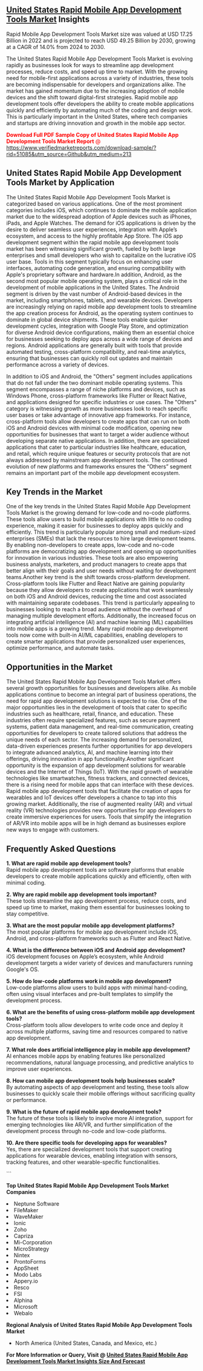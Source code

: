 <h2><a href="https://www.verifiedmarketreports.com/download-sample/?rid=51085&amp;utm_source=Github&amp;utm_medium=213" target="_blank">United States Rapid Mobile App Development Tools Market</a> Insights</h2><p>Rapid Mobile App Development Tools Market size was valued at USD 17.25 Billion in 2022 and is projected to reach USD 49.25 Billion by 2030, growing at a CAGR of 14.0% from 2024 to 2030.</p><p><p>The United States Rapid Mobile App Development Tools Market is evolving rapidly as businesses look for ways to streamline app development processes, reduce costs, and speed up time to market. With the growing need for mobile-first applications across a variety of industries, these tools are becoming indispensable for developers and organizations alike. The market has gained momentum due to the increasing adoption of mobile devices and the shift toward digital-first strategies. Rapid mobile app development tools offer developers the ability to create mobile applications quickly and efficiently by automating much of the coding and design work. This is particularly important in the United States, where tech companies and startups are driving innovation and growth in the mobile app sector. <p><span class=""><span style="color: #ff0000;"><strong>Download Full PDF Sample Copy of United States Rapid Mobile App Development Tools Market Report</strong> @ </span><a href="https://www.verifiedmarketreports.com/download-sample/?rid=51085&amp;utm_source=Github&amp;utm_medium=213" target="_blank">https://www.verifiedmarketreports.com/download-sample/?rid=51085&amp;utm_source=Github&amp;utm_medium=213</a></span></p></p><h2>United States Rapid Mobile App Development Tools Market by Application</h2><p>The United States Rapid Mobile App Development Tools Market is categorized based on various applications. One of the most prominent categories includes iOS, which continues to dominate the mobile application market due to the widespread adoption of Apple devices such as iPhones, iPads, and Apple Watches. The demand for iOS applications is driven by the desire to deliver seamless user experiences, integration with Apple’s ecosystem, and access to the highly profitable App Store. The iOS app development segment within the rapid mobile app development tools market has been witnessing significant growth, fueled by both large enterprises and small developers who wish to capitalize on the lucrative iOS user base. Tools in this segment typically focus on enhancing user interfaces, automating code generation, and ensuring compatibility with Apple's proprietary software and hardware.In addition, Android, as the second most popular mobile operating system, plays a critical role in the development of mobile applications in the United States. The Android segment is driven by the vast number of Android-based devices in the market, including smartphones, tablets, and wearable devices. Developers are increasingly relying on rapid mobile app development tools to streamline the app creation process for Android, as the operating system continues to dominate in global device shipments. These tools enable quicker development cycles, integration with Google Play Store, and optimization for diverse Android device configurations, making them an essential choice for businesses seeking to deploy apps across a wide range of devices and regions. Android applications are generally built with tools that provide automated testing, cross-platform compatibility, and real-time analytics, ensuring that businesses can quickly roll out updates and maintain performance across a variety of devices.<p>In addition to iOS and Android, the "Others" segment includes applications that do not fall under the two dominant mobile operating systems. This segment encompasses a range of niche platforms and devices, such as Windows Phone, cross-platform frameworks like Flutter or React Native, and applications designed for specific industries or use cases. The "Others" category is witnessing growth as more businesses look to reach specific user bases or take advantage of innovative app frameworks. For instance, cross-platform tools allow developers to create apps that can run on both iOS and Android devices with minimal code modification, opening new opportunities for businesses that want to target a wider audience without developing separate native applications. In addition, there are specialized applications that cater to particular industries like healthcare, education, and retail, which require unique features or security protocols that are not always addressed by mainstream app development tools. The continued evolution of new platforms and frameworks ensures the “Others” segment remains an important part of the mobile app development ecosystem.<h2>Key Trends in the Market</h2><p>One of the key trends in the United States Rapid Mobile App Development Tools Market is the growing demand for low-code and no-code platforms. These tools allow users to build mobile applications with little to no coding experience, making it easier for businesses to deploy apps quickly and efficiently. This trend is particularly popular among small and medium-sized enterprises (SMEs) that lack the resources to hire large development teams. By enabling non-developers to create apps, low-code and no-code platforms are democratizing app development and opening up opportunities for innovation in various industries. These tools are also empowering business analysts, marketers, and product managers to create apps that better align with their goals and user needs without waiting for development teams.Another key trend is the shift towards cross-platform development. Cross-platform tools like Flutter and React Native are gaining popularity because they allow developers to create applications that work seamlessly on both iOS and Android devices, reducing the time and cost associated with maintaining separate codebases. This trend is particularly appealing to businesses looking to reach a broad audience without the overhead of managing multiple development efforts. Additionally, the increased focus on integrating artificial intelligence (AI) and machine learning (ML) capabilities into mobile apps is a growing trend. Many rapid mobile app development tools now come with built-in AI/ML capabilities, enabling developers to create smarter applications that provide personalized user experiences, optimize performance, and automate tasks.<h2>Opportunities in the Market</h2><p>The United States Rapid Mobile App Development Tools Market offers several growth opportunities for businesses and developers alike. As mobile applications continue to become an integral part of business operations, the need for rapid app development solutions is expected to rise. One of the major opportunities lies in the development of tools that cater to specific industries such as healthcare, retail, finance, and education. These industries often require specialized features, such as secure payment systems, patient data management, and real-time communication, creating opportunities for developers to create tailored solutions that address the unique needs of each sector. The increasing demand for personalized, data-driven experiences presents further opportunities for app developers to integrate advanced analytics, AI, and machine learning into their offerings, driving innovation in app functionality.Another significant opportunity is the expansion of app development solutions for wearable devices and the Internet of Things (IoT). With the rapid growth of wearable technologies like smartwatches, fitness trackers, and connected devices, there is a rising need for mobile apps that can interface with these devices. Rapid mobile app development tools that facilitate the creation of apps for wearables and IoT devices offer developers a chance to tap into this growing market. Additionally, the rise of augmented reality (AR) and virtual reality (VR) technologies provides new opportunities for app developers to create immersive experiences for users. Tools that simplify the integration of AR/VR into mobile apps will be in high demand as businesses explore new ways to engage with customers.<h2>Frequently Asked Questions</h2><p><b>1. What are rapid mobile app development tools?</b><br>Rapid mobile app development tools are software platforms that enable developers to create mobile applications quickly and efficiently, often with minimal coding.</p><p><b>2. Why are rapid mobile app development tools important?</b><br>These tools streamline the app development process, reduce costs, and speed up time to market, making them essential for businesses looking to stay competitive.</p><p><b>3. What are the most popular mobile app development platforms?</b><br>The most popular platforms for mobile app development include iOS, Android, and cross-platform frameworks such as Flutter and React Native.</p><p><b>4. What is the difference between iOS and Android app development?</b><br>iOS development focuses on Apple’s ecosystem, while Android development targets a wider variety of devices and manufacturers running Google's OS.</p><p><b>5. How do low-code platforms work in mobile app development?</b><br>Low-code platforms allow users to build apps with minimal hand-coding, often using visual interfaces and pre-built templates to simplify the development process.</p><p><b>6. What are the benefits of using cross-platform mobile app development tools?</b><br>Cross-platform tools allow developers to write code once and deploy it across multiple platforms, saving time and resources compared to native app development.</p><p><b>7. What role does artificial intelligence play in mobile app development?</b><br>AI enhances mobile apps by enabling features like personalized recommendations, natural language processing, and predictive analytics to improve user experiences.</p><p><b>8. How can mobile app development tools help businesses scale?</b><br>By automating aspects of app development and testing, these tools allow businesses to quickly scale their mobile offerings without sacrificing quality or performance.</p><p><b>9. What is the future of rapid mobile app development tools?</b><br>The future of these tools is likely to involve more AI integration, support for emerging technologies like AR/VR, and further simplification of the development process through no-code and low-code platforms.</p><p><b>10. Are there specific tools for developing apps for wearables?</b><br>Yes, there are specialized development tools that support creating applications for wearable devices, enabling integration with sensors, tracking features, and other wearable-specific functionalities.</p>```</p><p><strong>Top United States Rapid Mobile App Development Tools Market Companies</strong></p><div data-test-id=""><p><li>Neptune Software</li><li> FileMaker</li><li> WaveMaker</li><li> Ionic</li><li> Zoho</li><li> Capriza</li><li> Mi-Corporation</li><li> MicroStrategy</li><li> Nintex</li><li> ProntoForms</li><li> AppSheet</li><li> Modo Labs</li><li> Appery.io</li><li> Resco</li><li> FSI</li><li> Alphina</li><li> Microsoft</li><li> Webalo</li></p><div><strong>Regional Analysis of&nbsp;United States Rapid Mobile App Development Tools Market</strong></div><ul><li dir="ltr"><p dir="ltr">North America&nbsp;(United States, Canada, and Mexico, etc.)</p></li></ul><p><strong>For More Information or Query, Visit @&nbsp;</strong><strong><a href="https://www.verifiedmarketreports.com/product/global-rapid-mobile-app-development-tools-market-2019-by-company-regions-type-and-application-forecast-to-2024/?utm_source=Github&amp;utm_medium=213" target="_blank">United States Rapid Mobile App Development Tools Market Insights Size And Forecast</a></strong></p></div>
